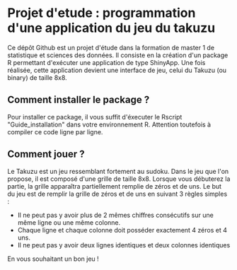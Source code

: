 # Projet d'etude : programmation d'une application du jeu du takuzu 


Ce dépôt Github est un projet d'étude dans la formation de master 1 de statistique et sciences des données.
Il consiste en la création d'un package R permettant d'exécuter une application de type ShinyApp. 
Une fois réalisée, cette application devient une interface de jeu, celui du Takuzu (ou binary) de taille 8x8. 

## Comment installer le package ?

Pour installer ce package, il vous suffit d'éxecuter le Rscript "Guide_installation" dans votre environnement R. 
Attention toutefois à compiler ce code ligne par ligne. 


## Comment jouer ? 

Le Takuzu est un jeu ressemblant fortement au sudoku. Dans le jeu que l'on propose, il est composé d'une grille de 
taille 8x8. Lorsque vous débuterez la partie, la grille apparaîtra partiellement remplie de zéros et de uns.
Le but du jeu est de remplir la grille de zéros et de uns en suivant 3 règles simples : 
- Il ne peut pas y avoir plus de 2 mêmes chiffres consécutifs sur une même ligne ou une même colonne.
- Chaque ligne et chaque colonne doit posséder exactement 4 zéros et 4 uns.
- Il ne peut pas y avoir deux lignes identiques et deux colonnes identiques

En vous souhaitant un bon jeu ! 
